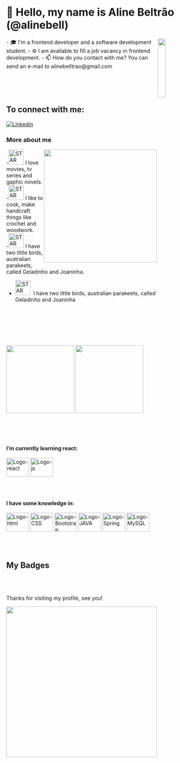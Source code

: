 <h1> 👋 Hello, my name is Aline Beltrão (@alinebell) </h1>
 <!-- headline gif -->
<img align="right" src="https://media.giphy.com/media/umYMU8G2ixG5mJBDo5/giphy.gif" width="20%"/>

<p>
 - 🎓 I'm a frontend developer and a software development student.
- ⚙️ I am available to fill a job vacancy in frontend development. 
- 📫 How do you contact with me? You can send an e-mail to alinebelltrao@gmail.com 
</p> <br>

<br>
<br>

## To connect with me: <br>

[![Linkedin](https://img.shields.io/badge/LinkedIn-0077B5?style=for-the-badge&logo=linkedin&logoColor=white)](https://www.linkedin.com/in/alinebeltrao/)

### More about me

<img align="right" src= "https://media.giphy.com/media/iEw1RZrUxNgQLdG38g/giphy.gif" width="300"> 
-<img src="https://media.giphy.com/media/m9ikAUw42SGghvT0jj/giphy.gif" alt="STAR" width="40"> I love movies, tv series and gaphic novels. <br />
-<img src="https://media.giphy.com/media/Vf28HCCnz0L0GwSDLZ/giphy.gif" alt="STAR" width="40"> I like to cook, make handcraft things like crochet and woodwork. <br />
-<img src="https://media.giphy.com/media/12aC2hH2jrDpDi/giphy.gif" alt="STAR" width="40"> I have two little birds, australian parakeets, called Geladinho and Joaninha. 

- <img src="https://media.giphy.com/media/12aC2hH2jrDpDi/giphy.gif" alt="STAR" width="40"> &nbsp;I have two little birds, australian parakeets, called Geladinho and Joaninha

<br /><br /><br /><br />


<br>
<div>
 <img height="180em" src="https://github-readme-stats.vercel.app/api?username=alinebell&show_icons=true&theme=cobalt"/>
 <img height="180em" src="https://github-readme-stats.vercel.app/api/top-langs/?username=alinebell&layout=compact&theme=cobalt"/>
</div><br>
<br>
<br>
<br>

**I’m currently learning react:** <br /><br />
 <img align="center" alt="Logo-react" height="50" width="60" img src="https://cdn.jsdelivr.net/gh/devicons/devicon/icons/react/react-original-wordmark.svg"/>
 <img align="center" alt="Logo-js" height="50" width="60" img src="https://cdn.jsdelivr.net/gh/devicons/devicon/icons/javascript/javascript-plain.svg"/>         
           
 <br /><br />
 
**I have some knowledge in:** <br /><br />
 <img align="center" alt="Logo-html" height="50" width="60" img src="https://cdn.jsdelivr.net/gh/devicons/devicon/icons/html5/html5-original-wordmark.svg"/>
 <img align="center" alt="Logo-CSS" height="50" width="60" img src="https://cdn.jsdelivr.net/gh/devicons/devicon/icons/css3/css3-original-wordmark.svg"/>
 <img align="center" alt="Logo-Bootstrap" height="50" width="60" img src="https://cdn.jsdelivr.net/gh/devicons/devicon/icons/bootstrap/bootstrap-plain-wordmark.svg"/>
 <img align="center" alt="Logo-JAVA" height="50" width="60" img src="https://cdn.jsdelivr.net/gh/devicons/devicon/icons/java/java-original-wordmark.svg"/>
 <img align="center" alt="Logo-Spring" height="50" width="60" img src="https://cdn.jsdelivr.net/gh/devicons/devicon/icons/spring/spring-original-wordmark.svg"/>
 <img align="center" alt="Logo-MySQL" height="50" width="60" img src="https://cdn.jsdelivr.net/gh/devicons/devicon/icons/mysql/mysql-original-wordmark.svg"/>
 
            
  <br><br>        
 
## My Badges


<br /><br />

 
 
 
 
 
 
 Thanks for visiting my profile, see you!
 
 <img src= "https://media.giphy.com/media/LrRoAXE21Nah36WNxA/giphy.gif" width="400">
 
 
 
 
           
          
          


            
          
 
 
